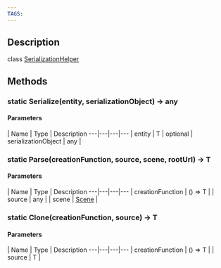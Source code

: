 ```yaml
---
TAGS:
---
```

## Description

class [SerializationHelper](/classes/2.4/SerializationHelper)



## Methods

### static Serialize(entity, serializationObject) &rarr; any



#### Parameters
 | Name | Type | Description
---|---|---|---
 | entity | T | 
optional | serializationObject | any | 
### static Parse(creationFunction, source, scene, rootUrl) &rarr; T



#### Parameters
 | Name | Type | Description
---|---|---|---
 | creationFunction | () =&gt; T | 
 | source | any | 
 | scene | [Scene](/classes/2.4/Scene) | 
### static Clone(creationFunction, source) &rarr; T



#### Parameters
 | Name | Type | Description
---|---|---|---
 | creationFunction | () =&gt; T | 
 | source | T | 
